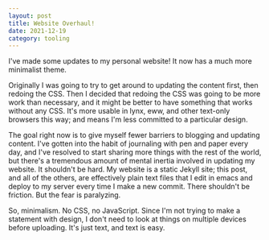 ```yaml
---
layout: post
title: Website Overhaul!
date: 2021-12-19
category: tooling
---
```


I've made some updates to my personal website! It now has a much more minimalist theme.

Originally I was going to try to get around to updating the content first, then redoing the CSS. Then I decided that redoing the CSS was going to be more work than necessary, and it might be better to have something that works without any CSS. It's more usable in lynx, eww, and other text-only browsers this way; and means I'm less committed to a particular design.

The goal right now is to give myself fewer barriers to blogging and updating content. I've gotten into the habit of journaling with pen and paper every day, and I've resolved to start sharing more things with the rest of the world, but there's a tremendous amount of mental inertia involved in updating my website. It shouldn't be hard. My website is a static Jekyll site; this post, and all of the others, are effectively plain text files that I edit in emacs and deploy to my server every time I make a new commit. There shouldn't be friction. But the fear is paralyzing.

So, minimalism. No CSS, no JavaScript. Since I'm not trying to make a statement with design, I don't need to look at things on multiple devices before uploading. It's just text, and text is easy.
